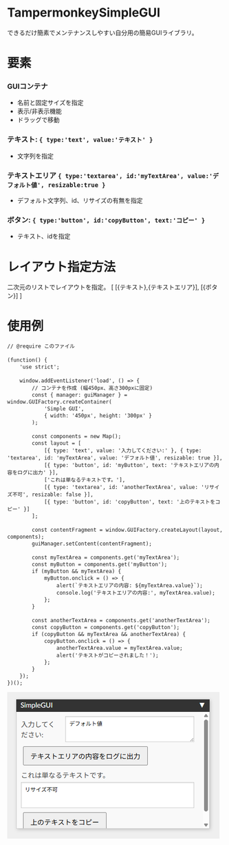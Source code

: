 # TampermonkeySimpleGUI
できるだけ簡素でメンテナンスしやすい自分用の簡易GUIライブラリ。

# 要素
### GUIコンテナ
- 名前と固定サイズを指定
- 表示/非表示機能
- ドラッグで移動
### テキスト: `{ type:'text', value:'テキスト' }`
- 文字列を指定
### テキストエリア `{ type:'textarea', id:'myTextArea', value:'デフォルト値', resizable:true }`
- デフォルト文字列、id、リサイズの有無を指定
### ボタン:  `{ type:'button', id:'copyButton', text:'コピー' }`
- テキスト、idを指定
# レイアウト指定方法
二次元のリストでレイアウトを指定。
[
    [{テキスト},{テキストエリア}],
    [{ボタン}]
]

# 使用例
```
// @require このファイル

(function() {
    'use strict';

    window.addEventListener('load', () => {
        // コンテナを作成 (幅450px、高さ300pxに固定)
        const { manager: guiManager } = window.GUIFactory.createContainer(
            'Simple GUI',
            { width: '450px', height: '300px' }
        );

        const components = new Map();
        const layout = [
            [{ type: 'text', value: '入力してください:' }, { type: 'textarea', id: 'myTextArea', value: 'デフォルト値', resizable: true }],
            [{ type: 'button', id: 'myButton', text: 'テキストエリアの内容をログに出力' }],
            ['これは単なるテキストです。'],
            [{ type: 'textarea', id: 'anotherTextArea', value: 'リサイズ不可', resizable: false }],
            [{ type: 'button', id: 'copyButton', text: '上のテキストをコピー' }]
        ];

        const contentFragment = window.GUIFactory.createLayout(layout, components);
        guiManager.setContent(contentFragment);

        const myTextArea = components.get('myTextArea');
        const myButton = components.get('myButton');
        if (myButton && myTextArea) {
            myButton.onclick = () => {
                alert(`テキストエリアの内容: ${myTextArea.value}`);
                console.log('テキストエリアの内容:', myTextArea.value);
            };
        }

        const anotherTextArea = components.get('anotherTextArea');
        const copyButton = components.get('copyButton');
        if (copyButton && myTextArea && anotherTextArea) {
            copyButton.onclick = () => {
                anotherTextArea.value = myTextArea.value;
                alert('テキストがコピーされました！');
            };
        }
    });
})();
```

![alt text](image.png)